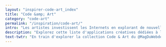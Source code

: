 ```yaml
---
layout: "inspirer-code-art_index"
title: "Code &amp; Art"
category: "code-art"
permalink: "/inspiration/code-art/"
intro: "Les artistes investissent les Internets en explorant de nouvelles formes d'expression pour libérer leur créativité via des lignes de code et des serveurs. En utilisant le Web comme toile et le code comme matière première, ils tentent de mettre en scène des installations numériques innovantes, interactives et engageantes. Cette collection d'applications créatives est l'occasion d'ouvrir un espace de partage sur le Code Art et de recenser les devartistes du moment."
description: "Explorez cette liste d'applications créatives dédiées à l'art numérique."
text-twtr: "En train d'explorer la collection Code & Art du @MagDuWebdesign"
---
```


